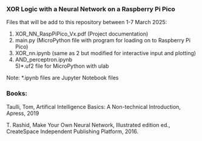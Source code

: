 ### XOR Logic with a Neural Network on a Raspberry Pi Pico

Files that will be add to this repository between 1-7 March 2025:
1) XOR_NN_RaspPiPico_Vx.pdf (Project documentation)
2) main.py (MicroPython file with program for loading on to Raspberry Pi Pico)
3) XOR_nn.ipynb  (same as 2 but modified for interactive input and plotting)
4) AND_perceptron.ipynb  
5)*.uf2 file for MicroPython with ulab

Note: *.ipynb files are Jupyter Notebook files 



### Books:

Taulli, Tom, Artifical Intelligence Basics: A Non-technical Introduction, Apress, 2019

T. Rashid, Make Your Own Neural Network, Illustrated edition ed., CreateSpace Independent Publishing Platform, 2016.
